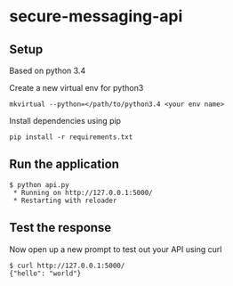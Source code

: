 # secure-messaging-api

## Setup
Based on python 3.4

Create a new virtual env for python3

```
mkvirtual --python=</path/to/python3.4 <your env name>
```

Install dependencies using pip

```
pip install -r requirements.txt
```

Run the application
-------------------
```
$ python api.py
 * Running on http://127.0.0.1:5000/
 * Restarting with reloader
```

Test the response
-----------------

Now open up a new prompt to test out your API using curl
```
$ curl http://127.0.0.1:5000/
{"hello": "world"}
```
